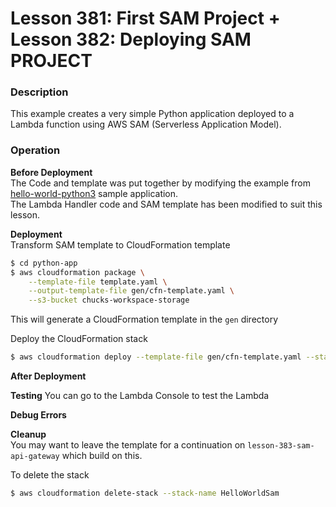 # Lesson 381: First SAM Project + Lesson 382: Deploying SAM PROJECT

### Description

This example creates a very simple Python application deployed to a Lambda function using AWS SAM (Serverless Application Model).

### Operation

**Before Deployment**  
The Code and template was put together by modifying the example from [hello-world-python3](https://github.com/amazon-archives/serverless-app-examples/tree/master/python/hello-world-python3) sample application.  
The Lambda Handler code and SAM template has been modified to suit this lesson.

**Deployment**  
Transform SAM template to CloudFormation template

```bash
$ cd python-app
$ aws cloudformation package \
    --template-file template.yaml \
    --output-template-file gen/cfn-template.yaml \
    --s3-bucket chucks-workspace-storage
```

This will generate a CloudFormation template in the `gen` directory

Deploy the CloudFormation stack

```bash
$ aws cloudformation deploy --template-file gen/cfn-template.yaml --stack-name HelloWorldSam --capabilities CAPABILITY_IAM
```

**After Deployment**

**Testing**
You can go to the Lambda Console to test the Lambda

**Debug Errors**

**Cleanup**  
You may want to leave the template for a continuation on `lesson-383-sam-api-gateway` which build on this.  

To delete the stack

```bash
$ aws cloudformation delete-stack --stack-name HelloWorldSam
```
